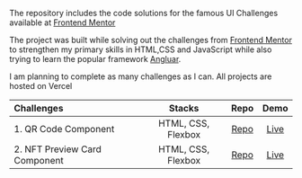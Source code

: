 The repository includes the code solutions for the famous UI Challenges available at  [Frontend Mentor](https://www.frontendmentor.io/challenges)

The project was built while solving out the challenges from [Frontend Mentor](https://www.frontendmentor.io/challenges) to strengthen my primary skills in HTML,CSS and JavaScript while also trying to learn the popular framework [Angluar](https://angular.io/).


I am planning to complete as many challenges as I can. All projects are hosted on Vercel

Challenges                    | Stacks          | Repo | Demo
:---                          |      :---:      | :---:  | :---:
| 1. QR Code Component  |  HTML, CSS, Flexbox  | [Repo](https://github.com/Benjamin-Wall/Frontend-Mentor-Solutions/tree/main/qr-code-component) |[Live](https://frontend-mentor-solutions-blush.vercel.app/)
| 2. NFT Preview Card Component  |  HTML, CSS, Flexbox  | [Repo](https://github.com/Benjamin-Wall/Frontend-Mentor-Solutions/tree/main/nft-preview-card-component) |[Live](https://frontend-mentor-solutions-7e6i.vercel.app/)